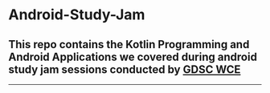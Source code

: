 # Android-Study-Jam
## This repo contains the Kotlin Programming and Android Applications we covered during android study jam sessions conducted by [GDSC WCE](https://github.com/gdscwce)
---